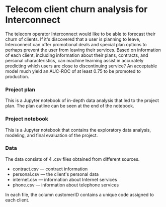 # Telecom client churn analysis for Interconnect

The telecom operator Interconnect would like to be able to forecast their churn of clients. If it's discovered that a user is planning to leave, Interconnect 
can offer promotional deals and special plan options to perhaps prevent the user from leaving their services. Based on information 
of each client, including information about their plans, contracts, and personal characteristics, can machine learning assist in accurately predicting which users are close to discontinuing 
service? An acceptable model much yield an AUC-ROC of at least 0.75 to be promoted to production.

### Project plan
This is a Jupyter notebook of in-depth data analysis that led to the project plan. The plan outline can be seen at the end of the notebook.


### Project notebook
This is a Jupyter notebook that contains the exploratory data analysis, modeling, and final evaluation of the project.


### Data 
The data consists of 4 .csv files obtained from different sources.

- contract.csv — contract information
- personal.csv — the client's personal data
- internet.csv — information about Internet services
- phone.csv — information about telephone services

In each file, the column customerID contains a unique code assigned to each client.
